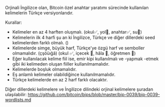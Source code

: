 Orjinali İngilizce olan, Bitcoin özel anahtar yaratımı sürecinde kullanılan kelimelerin Türkçe versiyonlarıdır.

Kurallar:

- Kelimeler en az 4 harften oluşmalı. (okul✅, yol🚫, anahtar✅, su🚫)
- Kelimelerin ilk 4 harfi şu an ki İngilizce, Türkçe ve diğer dillerdeki seed kelimelerden farklı olmalı. ()
- Kelimelerde simge, büyük harf, Türkçe'ye özgü harf ve semboller olmamalıdır. (çşöüığâ) (okul ✅, içecek 🚫, hâla 🚫, öğretmen 🚫)
- Eğer kullanılacak kelime fiil ise, emir kipi kullanılmalı ve -yapmak -etmek gibi iki kelimeden oluşan fiiller kullanılmamalıdır.
- Kelimelerde boşluk olmamalıdır.
- Eş anlamlı kelimeler olabildiğince kullanılmamalıdır.
- Türkçe kelimelerde en az 2 harf farklı olacaktır.

Diğer dillerdeki kelimelere ve İngilizce dilindeki orjinal kelimelere şuradan ulaşılabilir: https://github.com/bitcoin/bips/blob/master/bip-0039/bip-0039-wordlists.md
